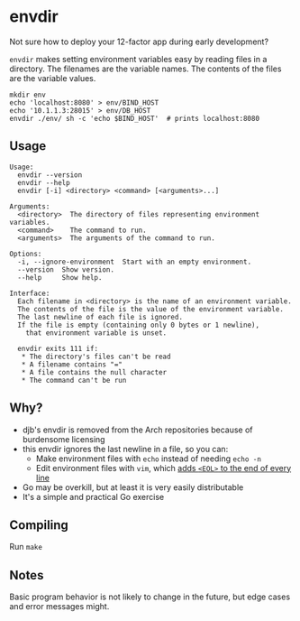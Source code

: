 envdir
======

Not sure how to deploy your 12-factor app during early development?

`envdir` makes setting environment variables easy by reading files in a directory.
The filenames are the variable names.
The contents of the files are the variable values.

```
mkdir env
echo 'localhost:8080' > env/BIND_HOST
echo '10.1.1.3:28015' > env/DB_HOST
envdir ./env/ sh -c 'echo $BIND_HOST'  # prints localhost:8080
```


## Usage

```
Usage:
  envdir --version
  envdir --help
  envdir [-i] <directory> <command> [<arguments>...]

Arguments:
  <directory>  The directory of files representing environment variables.
  <command>    The command to run.
  <arguments>  The arguments of the command to run.

Options:
  -i, --ignore-environment  Start with an empty environment.
  --version  Show version.
  --help     Show help.

Interface:
  Each filename in <directory> is the name of an environment variable.
  The contents of the file is the value of the environment variable.
  The last newline of each file is ignored.
  If the file is empty (containing only 0 bytes or 1 newline),
    that environment variable is unset.

  envdir exits 111 if:
   * The directory's files can't be read
   * A filename contains "="
   * A file contains the null character
   * The command can't be run
```


## Why?

 * djb's envdir is removed from the Arch repositories because of burdensome licensing
 * this envdir ignores the last newline in a file, so you can:
    * Make environment files with `echo` instead of needing `echo -n`
    * Edit environment files with `vim`, which [adds `<EOL>` to the end of every line](https://stackoverflow.com/a/16224292)
 * Go may be overkill, but at least it is very easily distributable
 * It's a simple and practical Go exercise


## Compiling

Run `make`


## Notes

Basic program behavior is not likely to change in the future, but edge cases and error messages might.
